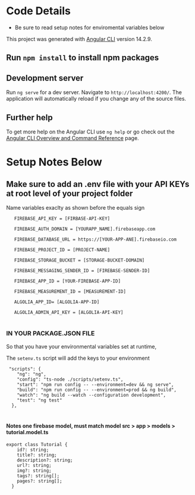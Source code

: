 # Code Details
* Be sure to read setup notes for enviromental variables below

This project was generated with [Angular CLI](https://github.com/angular/angular-cli) version 14.2.9.

## Run `npm install` to install npm packages

## Development server

Run `ng serve` for a dev server. Navigate to `http://localhost:4200/`. The application will automatically reload if you change any of the source files.

## Further help

To get more help on the Angular CLI use `ng help` or go check out the [Angular CLI Overview and Command Reference](https://angular.io/cli) page.

#
# Setup Notes Below
## Make sure to add an .env file with your API KEYs at root level of your project folder
Name variables exaclty as shown before the equals sign

 ```  
    FIREBASE_API_KEY = [FIRBASE-API-KEY]
    
    FIREBASE_AUTH_DOMAIN = [YOURAPP_NAME].firebaseapp.com
    
    FIREBASE_DATABASE_URL = https://[YOUR-APP-ANE].firebaseio.com
   
    FIREBASE_PROJECT_ID = [PROJECT-NAME]
    
    FIREBASE_STORAGE_BUCKET = [STORAGE-BUCKET-DOMAIN]
   
    FIREBASE_MESSAGING_SENDER_ID = [FIREBASE-SENDER-ID]
   
    FIREBASE_APP_ID = [YOUR-FIREBASE-APP-ID]
    
    FIREBASE_MEASUREMENT_ID = [MEASUREMENT-ID]
    
    ALGOLIA_APP_ID= [ALGOLIA-APP-ID]
    
    ALGOLIA_ADMIN_API_KEY = [ALGOLIA-API-KEY]
```
# 
### IN YOUR PACKAGE.JSON FILE

So that you have your environmental variables set at runtime,

The `setenv.ts` script will add the keys to your environment
```
 "scripts": {
    "ng": "ng",
    "config": "ts-node ./scripts/setenv.ts",
    "start": "npm run config -- --environment=dev && ng serve",
    "build": "npm run config -- --environment=prod && ng build",
    "watch": "ng build --watch --configuration development",
    "test": "ng test"
  },
  ```
#
#
#### Notes one firebase model, must match model src > app > models > tutorial.model.ts
```
export class Tutorial {
    id?: string;
    title?: string;
    description?: string;
    url?: string;
    img?: string;
    tags?: string[];
    pages?: string[];
  }
```